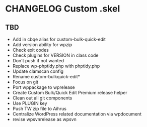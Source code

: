 # CHANGELOG Custom .skel

## TBD
* Add in cbqe alias for custom-bulk-quick-edit
* Add version ability for wpzip
* Check exit codes
* Check plugins for VERSION in class code
* Don't push if not wanted
* Replace wp-phptidy.php with phptidy.php
* Update clamscan config
* Rename custom-bulkquick-edit*
* Focus on git
* Port wppackage to wprelease
* Create Custom Bulk/Quick Edit Premium release helper
* Clean out all git components
* Use PLUGIN key
* Push TW zip file to Aihrus
* Centralize WordPress related documentation via wpdocument
* revise wpsvnrelease as wpsvn
